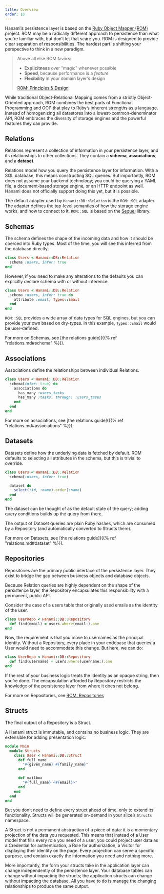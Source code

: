 ```yaml
---
title: Overview
order: 10
---
```


Hanami’s persistence layer is based on the [Ruby Object Mapper (ROM)](https://rom-rb.org/) project. ROM may be a radically different approach to persistence than what you're familiar with, but don’t let that scare you. ROM is designed to provide clear separation of responsibilities. The hardest part is shifting your perspective to think in a new paradigm.

<blockquote cite="https://rom-rb.org/learn/" class="quote">
Above all else ROM favors:

- **Explicitness** over "magic" whenever possible
- **Speed**, because performance is a *feature*
- **Flexibility** in your domain layer's design

[ROM: Principles & Design](https://rom-rb.org/learn/#principles-amp-design)
</blockquote>

While traditional Object-Relational Mapping comes from a strictly Object-Oriented approach, ROM combines the best parts of Functional Programming and OOP that play to Ruby’s inherent strengths as a language. Instead of homogenizing all datastores into a lowest-common-denominator API, ROM embraces the diversity of storage engines and the powerful features they can provide.

## Relations

Relations represent a collection of information in your persistence layer, and its relationships to other collections. They contain a **schema**, **associations**, and a **dataset**.

Relations model how you query the persistence layer for information. With a SQL database, this means constructing SQL queries. But importantly, ROM does not assume your backend technology; you could be querying a YAML file, a document-based storage engine, or an HTTP endpoint as well. Hanami does not officially support doing this yet, but it is possible.

The default adapter used by `Hanami::DB::Relation` is the `ROM::SQL` adapter. The adapter defines the top-level semantics of how the storage engine works, and how to connect to it. `ROM::SQL` is based on the [Sequel](http://sequel.jeremyevans.net/) library.

## Schemas

The schema defines the shape of the incoming data and how it should be coerced into Ruby types. Most of the time, you will see this inferred from the database directly:

```ruby
class Users < Hanami::DB::Relation
  schema :users, infer: true
end
```

However, if you need to make any alterations to the defaults you can explicitly declare schema with or without inference.

```ruby
class Users < Hanami::DB::Relation
  schema :users, infer: true do
    attribute :email, Types::Email
  end
end
```

`ROM::SQL` provides a wide array of data types for SQL engines, but you can provide your own based on dry-types. In this
example, `Types::Email` would be user-defined.

For more on Schemas, see [the relations guide]({{% ref "relations.md#schema" %}}).

## Associations

Associations define the relationships between individual Relations.

```ruby
class Users < Hanami::DB::Relation
  schema(infer: true) do
    associations do
      has_many :users_tasks
      has_many :tasks, through: :users_tasks
    end
  end
end
```


For more on associations, see [the relations guide]({{% ref "relations.md#associations" %}}).

## Datasets

Datasets define how the underlying data is fetched by default. ROM defaults to selecting all attributes in the schema, but this is trivial to override.

```ruby
class Users < Hanami::DB::Relation
  schema(:users, infer: true)

  dataset do
    select(:id, :name).order(:name)
  end
end
```

The dataset can be thought of as the default state of the query; adding query conditions builds up the query from there.

The output of Dataset queries are plain Ruby hashes, which are consumed by a Repository (and automatically converted to Structs there).

For more on Datasets, see [the relations guide]({{% ref "relations.md#dataset" %}}).

## Repositories

Repositories are the primary public interface of the persistence layer. They exist to bridge the gap between business objects and database objects.

Because Relation queries are highly dependent on the shape of the persistence layer, the Repository encapsulates this responsibility with a permanent, public API.

Consider the case of a users table that originally used emails as the identity of the user.

```ruby
class UserRepo < Hanami::DB::Repository
  def find(email) = users.where(email:).one
end
```


Now, the requirement is that you move to usernames as the principal identity. Without a Repository, every place in your codebase that queries a User would need to accommodate this change. But here, we can do:

```ruby
class UserRepo < Hanami::DB::Repository
  def find(username) = users.where(username:).one
end
```

If the rest of your business logic treats the identity as an opaque string, then you’re done. The encapsulation afforded by Repository restricts the knowledge of the persistence layer from where it does not belong.

For more on Repositories, see [ROM: Repositories](https://rom-rb.org/learn/repository/5.2/)

## Structs

The final output of a Repository is a Struct.

A Hanami struct is immutable, and contains no business logic. They are extensible for adding presentation logic:

```ruby
module Main
  module Structs
    class User < Hanami::DB::Struct
      def full_name
        "#{given_name} #{family_name}"
      end

      def mailbox
        "#{full_name} <#{email}>"
      end
    end
  end
end
```

But you don’t need to define every struct ahead of time, only to extend its functionality. Structs will be generated on-demand in your slice’s `Structs` namespace.

A Struct is not a permanent abstraction of a piece of data: it is a momentary projection of the data you requested. This means that instead of a User model that fills every role you need of a user, you could project user data as a Credential for authentication, a Role for authorization, a Visitor for displaying their identity on the page. Every projection can serve a specific purpose, and contain exactly the information you need and nothing more.

More importantly, the form your structs take in the application layer can change independently of the persistence layer. Your database tables can change without impacting the structs; the application structs can change without impacting the database. All you have to do is manage the changing relationships to produce the same output.

